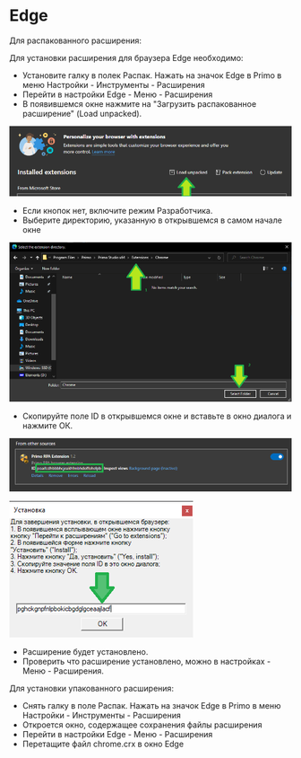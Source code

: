 # Edge

Для распакованного расширения:

Для установки расширения для браузера Edge необходимо:

* Установите галку в полек Распак. Нажать на значок Edge в Primo в меню Настройки - Инструменты - Расширения
* Перейти в настройки Edge - Меню - Расширения&#x20;
* В появившемся окне нажмите на "Загрузить распакованное расширение" (Load unpacked).

![](<../../../.gitbook/assets/image (615).png>)

* Если кнопок нет, включите режим Разработчика.
* Выберите директорию, указанную в открывшемся в самом начале окне

![](<../../../.gitbook/assets/image (685).png>)

* Скопируйте поле ID в открывшемся окне и вставьте в окно диалога и нажмите ОК.

![](<../../../.gitbook/assets/image (613).png>)

![](<../../../.gitbook/assets/image (699).png>)

* Расширение будет установлено.
* Проверить что расширение установлено, можно в настройках - Меню - Расширения.

Для установки упакованного расширения:

* Снять галку в поле Распак. Нажать на значок Edge в Primo в меню Настройки - Инструменты - Расширения
* Откроется окно, содержащее сохранения файлы расширения
* Перейти в настройки Edge - Меню - Расширения&#x20;
* Перетащите файл chrome.crx в окно Edge

